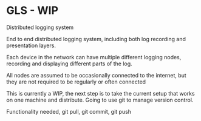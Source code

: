 # GLS - WIP
Distributed logging system

End to end distributed logging system, including both log recording and presentation layers.

Each device in the network can have multiple different logging nodes, recording and displaying different parts of the log.

All nodes are assumed to be occasionally connected to the internet, but they are not required to be regularly or often connected

This is currently a WIP, the next step is to take the current setup that works on one machine and distribute.  Going to use git to 
manage version control.

Functionality needed, git pull, git commit, git push
